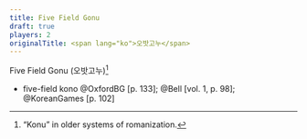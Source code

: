 ```yaml
---
title: Five Field Gonu
draft: true
players: 2
originalTitle: <span lang="ko">오밧고누</span>
---
```


Five Field Gonu (<span lang="ko">오밧고누</span>)[^fn0]

[^fn0]: “Konu” in older systems of romanization.

* five-field kono @OxfordBG [p. 133]; @Bell [vol. 1, p. 98]; @KoreanGames [p. 102]
